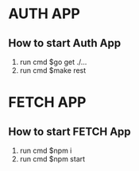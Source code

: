 # AUTH APP

## How to start Auth App
1. run cmd $go get ./...
2. run cmd $make rest


# FETCH APP

## How to start FETCH App
1. run cmd $npm i
2. run cmd $npm start